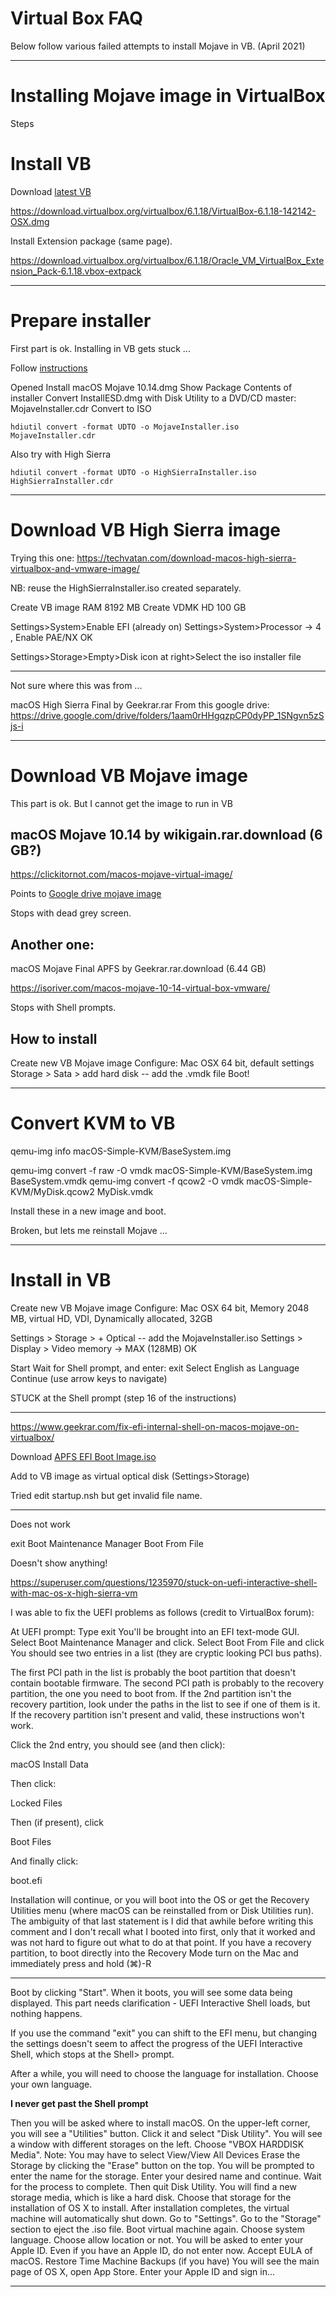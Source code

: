 # Virtual Box FAQ

Below follow various failed attempts to install Mojave in VB.
(April 2021)

---
# Installing Mojave image in VirtualBox

Steps

# Install VB

Download [latest VB](https://www.virtualbox.org/wiki/Downloads)

https://download.virtualbox.org/virtualbox/6.1.18/VirtualBox-6.1.18-142142-OSX.dmg

Install Extension package (same page).

https://download.virtualbox.org/virtualbox/6.1.18/Oracle_VM_VirtualBox_Extension_Pack-6.1.18.vbox-extpack


---
# Prepare installer

First part is ok. Installing in VB gets stuck ...


Follow [instructions](https://en.wikibooks.org/wiki/VirtualBox/Setting_up_a_Virtual_Machine/Mac_OS_X)

Opened Install macOS Mojave 10.14.dmg
Show Package Contents of installer
Convert InstallESD.dmg with Disk  Utility to a DVD/CD master: MojaveInstaller.cdr
Convert to ISO

	hdiutil convert -format UDTO -o MojaveInstaller.iso MojaveInstaller.cdr

Also try with High Sierra

	hdiutil convert -format UDTO -o HighSierraInstaller.iso HighSierraInstaller.cdr

---
# Download VB High Sierra image

Trying this one: 
https://techvatan.com/download-macos-high-sierra-virtualbox-and-vmware-image/


NB: reuse the HighSierraInstaller.iso created separately.


Create VB image
RAM 8192 MB
Create VDMK HD
100 GB

Settings>System>Enable EFI (already on)
Settings>System>Processor -> 4 , Enable PAE/NX
OK

Settings>Storage>Empty>Disk icon at right>Select the iso installer file





---

Not sure where this was from ...

macOS High Sierra Final by Geekrar.rar
From this google drive: https://drive.google.com/drive/folders/1aam0rHHgqzpCP0dyPP_1SNgvn5zSjs-i


---
# Download VB Mojave image

This part is ok. But I cannot get the image to run in VB

## macOS Mojave 10.14 by wikigain.rar.download (6 GB?)

https://clickitornot.com/macos-mojave-virtual-image/

Points to [Google drive mojave image](https://drive.google.com/file/d/1OJ-Owi_0IkqVhdWJ37GjlVVFa2QulSJe/view)

Stops with dead grey screen.

## Another one:

macOS Mojave Final APFS by Geekrar.rar.download (6.44 GB)

https://isoriver.com/macos-mojave-10-14-virtual-box-vmware/

Stops with Shell prompts.

## How to install


Create new VB Mojave image
Configure: Mac OSX 64 bit, default settings
Storage > Sata > add hard disk -- add the .vmdk file
Boot!


---
# Convert KVM to VB

qemu-img info macOS-Simple-KVM/BaseSystem.img

qemu-img convert -f raw -O vmdk macOS-Simple-KVM/BaseSystem.img BaseSystem.vmdk
qemu-img convert -f qcow2 -O vmdk macOS-Simple-KVM/MyDisk.qcow2 MyDisk.vmdk

Install these in a new image and boot.

Broken, but lets me reinstall Mojave ...

---
# Install in VB

Create new VB Mojave image
Configure: Mac OSX 64 bit, Memory 2048 MB, virtual HD, VDI, Dynamically allocated, 32GB

Settings > Storage > + Optical -- add the MojaveInstaller.iso
Settings > Display > Video memory -> MAX (128MB)
OK

Start
Wait for Shell prompt, and enter: exit
Select English as Language
Continue (use arrow keys to navigate)

STUCK at the Shell prompt (step 16 of the instructions)


---

https://www.geekrar.com/fix-efi-internal-shell-on-macos-mojave-on-virtualbox/


Download [APFS EFI Boot Image.iso](https://drive.google.com/drive/folders/18aszvAevDFUAigRvstsSM6MJQidylBSV?usp=sharing)

Add to VB image as virtual optical disk (Settings>Storage)

Tried edit startup.nsh but get invalid file name.


---

Does not work

exit
Boot Maintenance Manager
Boot From File

Doesn't show anything!


https://superuser.com/questions/1235970/stuck-on-uefi-interactive-shell-with-mac-os-x-high-sierra-vm



I was able to fix the UEFI problems as follows (credit to VirtualBox forum):

At UEFI prompt: Type exit
You'll be brought into an EFI text-mode GUI.
Select Boot Maintenance Manager and click.
Select Boot From File and click
You should see two entries in a list (they are cryptic looking PCI bus paths).

The first PCI path in the list is probably the boot partition that doesn't contain bootable firmware. The second PCI path is probably to the recovery partition, the one you need to boot from. If the 2nd partition isn't the recovery partition, look under the paths in the list to see if one of them is it. If the recovery partition isn't present and valid, these instructions won't work.

Click the 2nd entry, you should see (and then click):

macOS Install Data

Then click:

Locked Files

Then (if present), click

Boot Files

And finally click:

boot.efi

Installation will continue, or you will boot into the OS or get the Recovery Utilities menu (where macOS can be reinstalled from or Disk Utilities run). The ambiguity of that last statement is I did that awhile before writing this comment and I don't recall what I booted into first, only that it worked and was not hard to figure out what to do at that point. If you have a recovery partition, to boot directly into the Recovery Mode turn on the Mac and immediately press and hold (⌘)-R





---

Boot by clicking "Start".
When it boots, you will see some data being displayed.
This part needs clarification - UEFI Interactive Shell loads, but nothing happens. 

If you use the command "exit" you can shift to the EFI menu, but changing the settings doesn't seem to affect the progress of the UEFI Interactive Shell, which stops at the Shell> prompt.

After a while, you will need to choose the language for installation. Choose your own language.

**I never get past the Shell prompt**

Then you will be asked where to install macOS.
On the upper-left corner, you will see a "Utilities" button. Click it and select "Disk Utility".
You will see a window with different storages on the left. Choose "VBOX HARDDISK Media". Note: You may have to select View/View All Devices
Erase the Storage by clicking the "Erase" button on the top.
You will be prompted to enter the name for the storage. Enter your desired name and continue.
Wait for the process to complete. Then quit Disk Utility.
You will find a new storage media, which is like a hard disk. Choose that storage for the installation of OS X to install.
After installation completes, the virtual machine will automatically shut down. Go to "Settings".
Go to the "Storage" section to eject the .iso file.
Boot virtual machine again.
Choose system language.
Choose allow location or not.
You will be asked to enter your Apple ID. Even if you have an Apple ID, do not enter now.
Accept EULA of macOS.
Restore Time Machine Backups (if you have)
You will see the main page of OS X, open App Store.
Enter your Apple ID and sign in...

---
